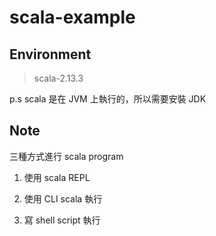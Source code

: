 # scala-example

## Environment

> scala-2.13.3

p.s scala 是在 JVM 上執行的，所以需要安裝 JDK

## Note

三種方式進行 scala program

1. 使用 scala REPL

2. 使用 CLI scala 執行 

3. 寫 shell script 執行
